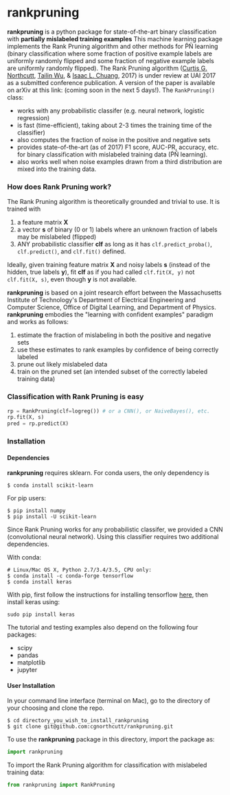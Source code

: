 # rankpruning

**rankpruning** is a python package for state-of-the-art binary classification with **partially mislabeled training examples**  This machine learning package implements the Rank Pruning algorithm and other methods for P̃Ñ learning (binary classification where some fraction of positive example labels are uniformly randomly flipped and some fraction of negative example labels are uniformly randomly flipped). The Rank Pruning algorithm ([Curtis G. Northcutt](http://www.curtisnorthcutt.com/), [Tailin Wu](http://cuaweb.mit.edu/Pages/Person/Page.aspx?PersonId=26273), & [Isaac L. Chuang](http://feynman.mit.edu/ike/homepage/index.html), 2017) is under review at UAI 2017 as a submitted conference publication. A version of the paper is available on arXiv at this link: (coming soon in the next 5 days!). The `RankPruning()` class:
- works with any probabilistic classifer (e.g. neural network, logistic regression)
- is fast (time-efficient), taking about 2-3 times the training time of the classifier)
- also computes the fraction of noise in the positive and negative sets
- provides state-of-the-art (as of 2017) F1 score, AUC-PR, accuracy, etc. for binary classification with mislabeled training data (P̃Ñ learning).
- also works well when noise examples drawn from a third distribution are mixed into the training data.

### How does Rank Pruning work?

The Rank Pruning algorithm is theoretically grounded and trivial to use. It is trained with 
1. a feature matrix **X**
2. a vector **s** of binary (0 or 1) labels where an unknown fraction of labels may be mislabeled (flipped)
3. ANY probabilistic classifier **clf** as long as it has `clf.predict_proba()`, `clf.predict()`, and `clf.fit()` defined. 

Ideally, given training feature matrix **X** and noisy labels **s** (instead of the hidden, true labels **y**), fit **clf** as if you had called `clf.fit(X, y)` not `clf.fit(X, s)`, even though **y** is not available.

**rankpruning** is based on a joint research effort between the Massachusetts Institute of Technology's Department of Electrical Engineering and Computer Science, Office of Digital Learning, and Department of Physics. **rankpruning** embodies the "learning with confident examples" paradigm and works as follows:
1. estimate the fraction of mislabeling in both the positive and negative sets
2. use these estimates to rank examples by confidence of being correctly labeled
3. prune out likely mislabeled data
4. train on the pruned set (an intended subset of the correctly labeled training data)   

### Classification with Rank Pruning is easy

```python
rp = RankPruning(clf=logreg()) # or a CNN(), or NaiveBayes(), etc.
rp.fit(X, s)
pred = rp.predict(X)
``` 

### Installation

#### Dependencies

**rankpruning** requires sklearn. For conda users, the only dependency is

```
$ conda install scikit-learn
```

For pip users:

```
$ pip install numpy
$ pip install -U scikit-learn
```

Since Rank Pruning works for any probabilistic classifer, we provided a CNN (convolutional neural network). Using this classifier requires two additional dependencies. 

With conda:

```
# Linux/Mac OS X, Python 2.7/3.4/3.5, CPU only:
$ conda install -c conda-forge tensorflow
$ conda install keras
```

With pip, first follow the instructions for installing tensorflow [here](https://www.tensorflow.org/versions/r0.10/get_started/os_setup#pip_installation), then install keras using: 

```
sudo pip install keras
```

The tutorial and testing examples also depend on the following four packages:
- scipy
- pandas
- matplotlib
- jupyter

#### User Installation

In your command line interface (terminal on Mac), go to the directory of your
choosing and clone the repo.

```
$ cd directory_you_wish_to_install_rankpruning
$ git clone git@github.com:cgnorthcutt/rankpruning.git
```

To use the **rankpruning** package in this directory, import the package as:

```python
import rankpruning
```

To import the Rank Pruning algorithm for classification with mislabeled
training data:

```python
from rankpruning import RankPruning
```




<!-- ### Example: Comparing Rank Pruning with other models for P̃Ñ learning. -->

<!-- ```python
from __future__ import print_function

import numpy as np
from scipy.stats import multivariate_normal
from sklearn.cross_validation import train_test_split
from sklearn.metrics import precision_recall_fscore_support as prfs
from sklearn.metrics import auc
from sklearn.metrics import accuracy_score as acc

from pulearning.iterprune import IterativePruning
from pulearning.iterprune import ElkanPU
from pulearning.iterprune import BaselinePU

# Generate 4000 negative examples and 1000 positive examples
neg = multivariate_normal.rvs(mean=[2,2], cov=[[10,-1.5],[-1.5,5]], size=4000)
pos = multivariate_normal.rvs(mean=[8,8], cov=[[1.5,1.3],[1.3,4]], size=1000)

# Combine to form X and y
X = np.concatenate((neg, pos))
y = np.concatenate((np.zeros(len(neg)), np.ones(len(pos))))

# In PU learning, only some (in our example 20%) of positive labels are known.
# All other labels, including all negative example labels, are uknown.
pos_unknown_train, pos_known_train = train_test_split(pos, test_size = 0.2)

X_train = np.concatenate((neg, pos_unknown_train, pos_known_train))
print(len(neg), len(pos_unknown_train), len(pos_known_train))

# Instead of y, we have a vector, s: labeled (1) or unlabeled (0)
s = np.concatenate((np.zeros(len(neg) + len(pos_unknown_train)), np.ones(len(pos_known_train))))
print(len(s), sum(s))

models = {"Iterative_Pruning":IterativePruning(), "ElkanPU": ElkanPU(), "BaselinePU": BaselinePU()}
for key in models.keys():
  model = models[key]
  print("\n\nFitting %s classifier. Default classifier is logistic regression." % key)
  if key == "Iterative_Pruning":
    model.fit(X_train, s, cross_val=True)
  else:
    model.fit(X_train, s)
  pred = model.predict(X)
  pred_proba = model.predict_proba(X) # Produces only P(y=1)

  print("\n%s Model Performance:\n=================\n" % key)
  print("AUC:", auc(y, pred_proba))
  print("Accuracy:", acc(y, pred))
  print("Precision:", prfs(y, pred)[0])
  print("Recall:", prfs(y, pred)[1])
  print("F1 score:", prfs(y, pred)[2])
  print("Support:", prfs(y, pred)[3])
``` -->

